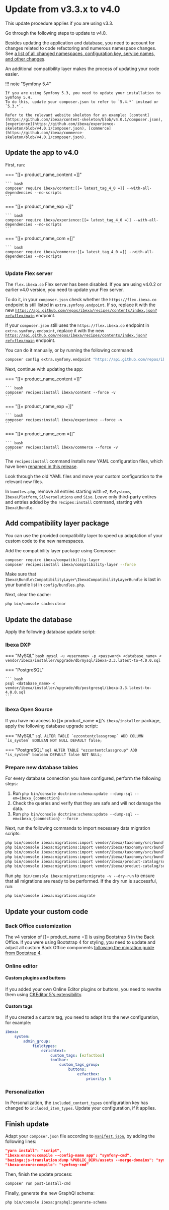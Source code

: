 # Update from v3.3.x to v4.0

This update procedure applies if you are using v3.3.

Go through the following steps to update to v4.0.

Besides updating the application and database, you need to account for changes related to code refactoring and numerous namespace changes.
See [a list of all changed namespaces, configuration key, service names, and other changes](ibexa_dxp_v4.0_deprecations.md).

An additional compatibility layer makes the process of updating your code easier.

!!! note "Symfony 5.4"

    If you are using Symfony 5.3, you need to update your installation to Symfony 5.4.
    To do this, update your composer.json to refer to `5.4.*` instead or `5.3.*`.

    Refer to the relevant website skeleton for an example: [content](https://github.com/ibexa/content-skeleton/blob/v4.0.1/composer.json), [experience](https://github.com/ibexa/experience-skeleton/blob/v4.0.1/composer.json), [commerce](https://github.com/ibexa/commerce-skeleton/blob/v4.0.1/composer.json).

## Update the app to v4.0

First, run:

=== "[[= product_name_content =]]"

    ``` bash
    composer require ibexa/content:[[= latest_tag_4_0 =]] --with-all-dependencies --no-scripts
    ```

=== "[[= product_name_exp =]]"

    ``` bash
    composer require ibexa/experience:[[= latest_tag_4_0 =]] --with-all-dependencies --no-scripts
    ```

=== "[[= product_name_com =]]"

    ``` bash
    composer require ibexa/commerce:[[= latest_tag_4_0 =]] --with-all-dependencies --no-scripts
    ```

### Update Flex server

The `flex.ibexa.co` Flex server has been disabled.
If you are using v4.0.2 or earlier v4.0 version, you need to update your Flex server.

To do it, in your `composer.json` check whether the `https://flex.ibexa.co` endpoint is still listed in `extra.symfony.endpoint`. 
If so, replace it with the new [`https://api.github.com/repos/ibexa/recipes/contents/index.json?ref=flex/main`](https://github.com/ibexa/website-skeleton/blob/v4.0.7/composer.json#L98) endpoint.

If your `composer.json` still uses the `https://flex.ibexa.co` endpoint in `extra.symfony.endpoint`, 
replace it with the new [`https://api.github.com/repos/ibexa/recipes/contents/index.json?ref=flex/main`](https://github.com/ibexa/website-skeleton/blob/v4.0.7/composer.json#L96) endpoint.

You can do it manually, or by running the following command:

``` bash
composer config extra.symfony.endpoint "https://api.github.com/repos/ibexa/recipes/contents/index.json?ref=flex/main"
```

Next, continue with updating the app:

=== "[[= product_name_content =]]"

    ``` bash
    composer recipes:install ibexa/content --force -v
    ```

=== "[[= product_name_exp =]]"

    ``` bash
    composer recipes:install ibexa/experience --force -v
    ```

=== "[[= product_name_com =]]"

    ``` bash
    composer recipes:install ibexa/commerce --force -v
    ```

The `recipes:install` command installs new YAML configuration files,
which have been [renamed in this release](ibexa_dxp_v4.0_deprecations.md#configuration-file-names).

Look through the old YAML files and move your custom configuration to the relevant new files.

In `bundles.php`, remove all entries starting with `eZ`, `EzSystems`, `Ibexa\Platform`, `Silversolutions` and `Siso`.
Leave only third-party entires and entries added by the `recipes:install` command, starting with `Ibexa\Bundle`.

## Add compatibility layer package

You can use the provided compatibility layer to speed up adaptation of your custom code to the new namespaces.

Add the compatibility layer package using Composer:

``` bash
composer require ibexa/compatibility-layer
composer recipes:install ibexa/compatibility-layer --force
```

Make sure that `Ibexa\Bundle\CompatibilityLayer\IbexaCompatibilityLayerBundle` is last in your bundle list in `config/bundles.php`.

Next, clear the cache:

``` bash
php bin/console cache:clear
```

## Update the database

Apply the following database update script:

### Ibexa DXP

=== "MySQL"
    ``` bash
    mysql -u <username> -p <password> <database_name> < vendor/ibexa/installer/upgrade/db/mysql/ibexa-3.3.latest-to-4.0.0.sql
    ```

=== "PostgreSQL"

    ``` bash
    psql <database_name> < vendor/ibexa/installer/upgrade/db/postgresql/ibexa-3.3.latest-to-4.0.0.sql
    ```

### Ibexa Open Source

If you have no access to [[= product_name =]]'s `ibexa/installer` package, apply the following database upgrade script:

=== "MySQL"
    ``` sql
    ALTER TABLE `ezcontentclassgroup` ADD COLUMN `is_system` BOOLEAN NOT NULL DEFAULT false;
    ```

=== "PostgreSQL"
    ``` sql
    ALTER TABLE "ezcontentclassgroup" ADD "is_system" boolean DEFAULT false NOT NULL;
    ```

### Prepare new database tables

For every database connection you have configured, perform the following steps:

1. Run `php bin/console doctrine:schema:update --dump-sql --em=ibexa_{connection}`
2. Check the queries and verify that they are safe and will not damage the data.
3. Run `php bin/console doctrine:schema:update --dump-sql --em=ibexa_{connection} --force`

Next, run the following commands to import necessary data migration scripts:

``` bash
php bin/console ibexa:migrations:import vendor/ibexa/taxonomy/src/bundle/Resources/install/migrations/content_types.yaml --name=000_taxonomy_content_types.yml
php bin/console ibexa:migrations:import vendor/ibexa/taxonomy/src/bundle/Resources/install/migrations/sections.yaml --name=001_taxonomy_sections.yml
php bin/console ibexa:migrations:import vendor/ibexa/taxonomy/src/bundle/Resources/install/migrations/content.yaml --name=002_taxonomy_content.yml
php bin/console ibexa:migrations:import vendor/ibexa/taxonomy/src/bundle/Resources/install/migrations/permissions.yaml --name=003_taxonomy_permissions.yml
php bin/console ibexa:migrations:import vendor/ibexa/product-catalog/src/bundle/Resources/migrations/product_catalog.yaml --name=001_product_catalog.yaml
php bin/console ibexa:migrations:import vendor/ibexa/product-catalog/src/bundle/Resources/migrations/currencies.yaml --name=001_currencies.yaml
```

Run `php bin/console ibexa:migrations:migrate -v --dry-run` to ensure that all migrations are ready to be performed.
If the dry run is successful, run:

``` bash
php bin/console ibexa:migrations:migrate
```

## Update your custom code

### Back Office customization

The v4 version of [[= product_name =]] is using Bootstrap 5 in the Back Office. If you were using Bootstrap 4 for styling, you need to update and adjust all custom Back Office components [following the migration guide from Bootstrap 4](https://getbootstrap.com/docs/5.0/migration/).

### Online editor

#### Custom plugins and buttons

If you added your own Online Editor plugins or buttons, you need to rewrite them
using [CKEditor 5's extensibility](https://ckeditor.com/docs/ckeditor5/latest/tutorials/crash-course/plugins.html#creating-custom-plugins).

#### Custom tags

If you created a custom tag, you need to adapt it to the new configuration, for example:

``` yaml
ibexa:
    system:
        admin_group:
            fieldtypes:
                ezrichtext:
                    custom_tags: [ezfactbox]
                    toolbar:
                        custom_tags_group:
                            buttons:
                                ezfactbox:
                                    priority: 5
```

### Personalization

In Personalization, the `included_content_types` configuration key has changed to `included_item_types`.
Update your configuration, if it applies.

## Finish update

Adapt your `composer.json` file according to [`manifest.json`](https://github.com/ibexa/recipes/blob/master/ibexa/commerce/4.0/manifest.json#L170-L171), by adding the following lines:

``` json hl_lines="2-3"
"yarn install": "script",
"ibexa:encore:compile --config-name app": "symfony-cmd",
"bazinga:js-translation:dump %PUBLIC_DIR%/assets --merge-domains": "symfony-cmd",
"ibexa:encore:compile": "symfony-cmd"
```

Then, finish the update process:

``` bash
composer run post-install-cmd
```

Finally, generate the new GraphQl schema:

``` bash
php bin/console ibexa:graphql:generate-schema
```
